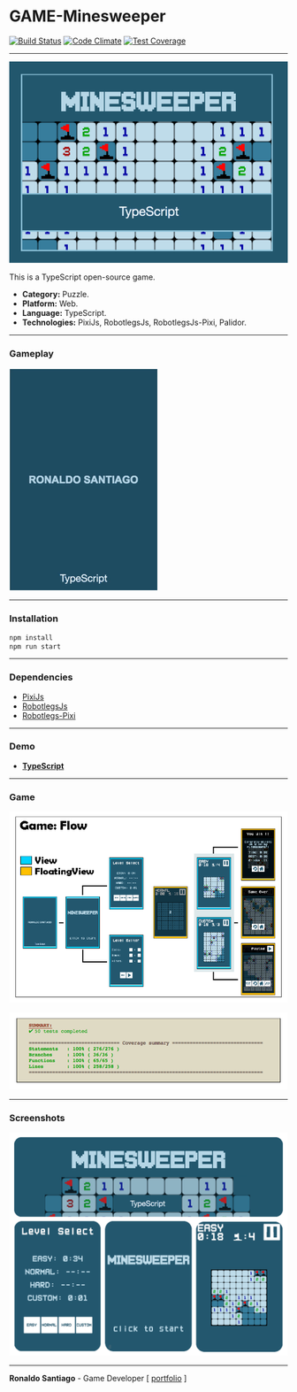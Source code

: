 # GAME-Minesweeper


[![Build Status](https://travis-ci.org/RonaldoSetzer/GAME-Minesweeper.svg?branch=master)](https://travis-ci.org/RonaldoSetzer/GAME-Minesweeper)
[![Code Climate](https://codeclimate.com/github/RonaldoSetzer/GAME-Minesweeper/badges/gpa.svg)](https://codeclimate.com/github/RonaldoSetzer/GAME-Minesweeper)
[![Test Coverage](https://codeclimate.com/github/RonaldoSetzer/GAME-Minesweeper/badges/coverage.svg)](https://codeclimate.com/github/RonaldoSetzer/GAME-Minesweeper/coverage)

---

![cover](img_cover_minesweeper_ts.png)

This is a TypeScript open-source game.

+ **Category:** Puzzle.
+ **Platform:** Web.
+ **Language:** TypeScript.
+ **Technologies:** PixiJs, RobotlegsJs, RobotlegsJs-Pixi, Palidor.

* * *

### Gameplay

![gif_ts](gif_minesweeper_ts_demo.gif)

* * *

### Installation

```
npm install
npm run start
```

* * *

### Dependencies

+ [PixiJs](http://www.pixijs.com/)
+ [RobotlegsJs](https://github.com/RobotlegsJS/RobotlegsJS)
+ [Robotlegs-Pixi](https://github.com/RobotlegsJS/RobotlegsJS-Pixi)

* * *

### Demo
+ **[TypeScript](https://ronaldosetzer.github.io/portfolio/open_source/minesweeper_ts/)**

* * *

### Game

![screenshot01](img_ss_minesweeper_ts_01.png)

![screenshot02](img_ss_minesweeper_ts_02.png)


* * *

### Screenshots
![screenshot01](img_game_minesweeper_ts.png)
* * *

**Ronaldo Santiago**  - Game Developer [ [portfolio](https://ronaldosetzer.github.io/portfolio/) ]
